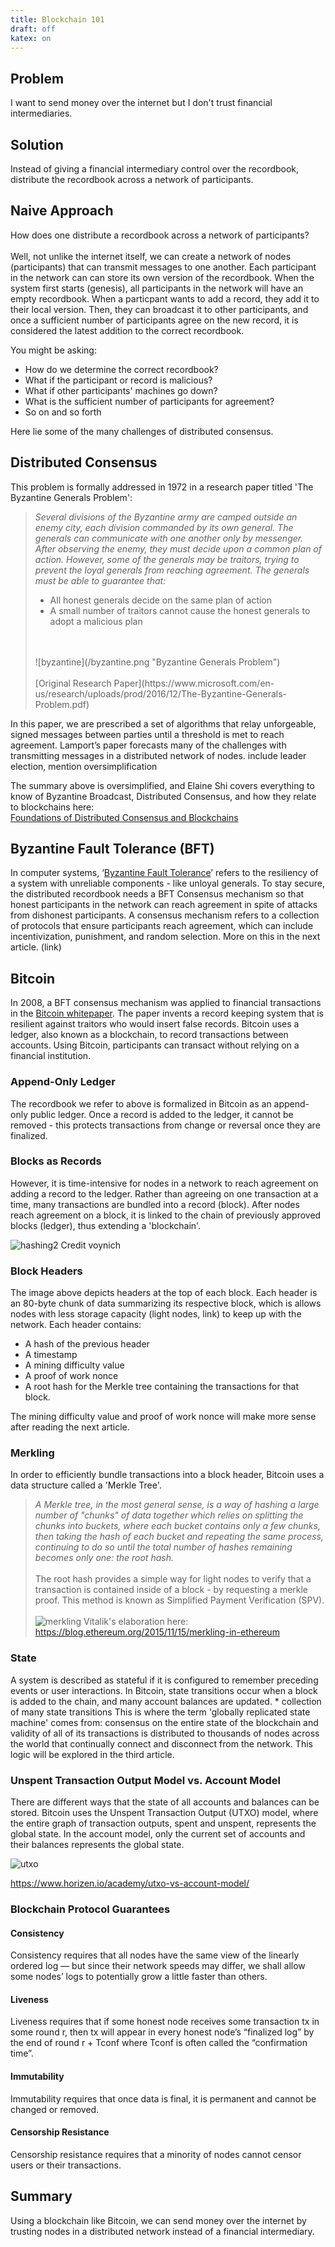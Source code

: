 ```yaml
--- 
title: Blockchain 101
draft: off 
katex: on 
---
```


## Problem
I want to send money over the internet but I don't trust financial intermediaries. 

## Solution
Instead of giving a financial intermediary control over the recordbook, distribute the recordbook across a network of participants.

## Naive Approach
How does one distribute a recordbook across a network of participants?
<br>
<br>
Well, not unlike the internet itself, we can create a network of nodes (participants) that can transmit messages to one another. Each participant in the network can can store its own version of the recordbook. When the system first starts (genesis), all participants in the network will have an empty recordbook. When a particpant wants to add a record, they add it to their local version. Then, they can broadcast it to other participants, and once a sufficient number of participants agree on the new record, it is considered the latest addition to the correct recordbook. 

You might be asking: 
- How do we determine the correct recordbook?
- What if the participant or record is malicious? 
- What if other participants' machines go down? 
- What is the sufficient number of participants for agreement? 
- So on and so forth

Here lie some of the many challenges of distributed consensus. 

## Distributed Consensus
This problem is formally addressed in 1972 in a research paper titled 'The Byzantine Generals Problem': 
>*Several divisions of the Byzantine army are camped outside an enemy city, each division commanded by its own general. The generals can communicate with one another only by messenger. After observing the enemy, they must decide upon a common plan of action. However, some of the generals may be traitors, trying to prevent the loyal generals from reaching agreement. The generals must be able to guarantee that:*
 >- All honest generals decide on the same plan of action
 >- A small number of traitors cannot cause the honest generals to adopt a malicious plan
 ><br>
 ><br>
 >![byzantine](/byzantine.png "Byzantine Generals Problem")
 ><br>
 ><br>
 >[Original Research Paper](https://www.microsoft.com/en-us/research/uploads/prod/2016/12/The-Byzantine-Generals-Problem.pdf)

In this paper, we are prescribed a set of algorithms that relay unforgeable, signed messages between parties until a threshold is met to reach agreement. Lamport’s paper forecasts many of the challenges with transmitting messages in a distributed network of nodes. include leader election, mention oversimplification

The summary above is oversimplified, and Elaine Shi covers everything to know of Byzantine Broadcast, Distributed Consensus, and how they relate to blockchains here:
<br>
[Foundations of Distributed Consensus and Blockchains](http://elaineshi.com/docs/blockchain-book.pdf)

## Byzantine Fault Tolerance (BFT)
In computer systems, ‘[Byzantine Fault Tolerance](https://en.wikipedia.org/wiki/Byzantine_fault)’ refers to the resiliency of a system with unreliable components - like unloyal generals. To stay secure, the distributed recordbook needs a BFT Consensus mechanism so that honest participants in the network can reach agreement in spite of attacks from dishonest participants. A consensus mechanism refers to a collection of protocols that ensure participants reach agreement, which can include incentivization, punishment, and random selection. More on this in the next article. (link)

## Bitcoin
In 2008, a BFT consensus mechanism was applied to financial transactions in the [Bitcoin whitepaper](https://bitcoin.org/bitcoin.pdf). The paper invents a record keeping system that is resilient against traitors who would insert false records. Bitcoin uses a ledger, also known as a blockchain, to record transactions between accounts. Using Bitcoin, participants can transact without relying on a financial institution. 

### Append-Only Ledger
The recordbook we refer to above is formalized in Bitcoin as an append-only public ledger. Once a record is added to the ledger, it cannot be removed - this protects transactions from change or reversal once they are finalized. 

### Blocks as Records
However, it is time-intensive for nodes in a network to reach agreement on adding a record to the ledger. 
Rather than agreeing on one transaction at a time, many transactions are bundled into a record (block). After nodes reach agreement on a block, it is linked to the chain of previously approved blocks (ledger), thus extending a 'blockchain'.

![hashing2](/hashing2.png "Chaining Blocks") Credit voynich

### Block Headers
The image above depicts headers at the top of each block. Each header is an 80-byte chunk of data summarizing its respective block, which is allows nodes with less storage capacity (light nodes, link) to keep up with the network. Each header contains:

- A hash of the previous header
- A timestamp
- A mining difficulty value
- A proof of work nonce
- A root hash for the Merkle tree containing the transactions for that block.

The mining difficulty value and proof of work nonce will make more sense after reading the next article. 

### Merkling

In order to efficiently bundle transactions into a block header, Bitcoin uses a data structure called a 'Merkle Tree'. 

>*A Merkle tree, in the most general sense, is a way of hashing a large number of "chunks" of data together which relies on splitting the chunks into buckets, where each bucket contains only a few chunks, then taking the hash of each bucket and repeating the same process, continuing to do so until the total number of hashes remaining becomes only one: the root hash.*
><br>
><br>
>The root hash provides a simple way for light nodes to verify that a transaction is contained inside of a block - by requesting a merkle proof. This method is known as Simplified Payment Verification (SPV).
><br>
><br>
>![merkling](/merkling.jpeg "Merkling")
>Vitalik's elaboration here: https://blog.ethereum.org/2015/11/15/merkling-in-ethereum

### State
A system is described as stateful if it is configured to remember preceding events or user interactions. In Bitcoin, state transitions occur when a block is added to the chain, and many account balances are updated. * collection of many state transitions This is where the term 'globally replicated state machine' comes from: consensus on the entire state of the blockchain and validity of all of its transactions is distributed to thousands of nodes across the world that continually connect and disconnect from the network. This logic will be explored in the third article.  

### Unspent Transaction Output Model vs. Account Model 
There are different ways that the state of all accounts and balances can be stored. Bitcoin uses the Unspent Transaction Output (UTXO) model, where the entire graph of transaction outputs, spent and unspent, represents the global state. In the account model, only the current set of accounts and their balances represents the global state.

![utxo](/utxo.jpeg "UTXO")

https://www.horizen.io/academy/utxo-vs-account-model/

### Blockchain Protocol Guarantees
#### Consistency
Consistency requires that all
nodes have the same view of the linearly ordered log — but since their
network speeds may differ, we shall allow some nodes’ logs to potentially
grow a little faster than others.

#### Liveness
Liveness requires that if some honest node receives some
transaction tx in some round r, then tx will appear in every honest node’s
“finalized log” by the end of round r + Tconf where Tconf is often called the
“confirmation time”.

#### Immutability
Immutability requires that once data is final, it is permanent and cannot be changed or removed. 

#### Censorship Resistance
Censorship resistance requires that a minority of nodes cannot censor users or their transactions. 

## Summary
Using a blockchain like Bitcoin, we can send money over the internet by trusting nodes in a distributed network instead of a financial intermediary.